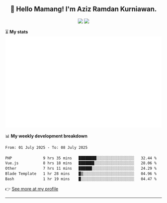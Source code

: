<h2 align="center">👋 Hello Mamang! I'm Aziz Ramdan Kurniawan.</h2>  
<p align="center">
  <img src="https://komarev.com/ghpvc/?username=azizramdan">
  <img src="https://wakatime.com/badge/user/90056fa0-4c31-4eca-954e-2a3ac05896f9.svg">
</p>
    
⏳ **My stats**  
![](https://raw.githubusercontent.com/azizramdan/github-stats/master/generated/overview.svg#gh-dark-mode-only)

📊 **My weekly development breakdown**
<!--START_SECTION:waka-->

```txt
From: 01 July 2025 - To: 08 July 2025

PHP              9 hrs 35 mins   ████████░░░░░░░░░░░░░░░░░   32.44 %
Vue.js           8 hrs 18 mins   ███████░░░░░░░░░░░░░░░░░░   28.06 %
Other            7 hrs 11 mins   ██████░░░░░░░░░░░░░░░░░░░   24.29 %
Blade Template   1 hr 28 mins    █▒░░░░░░░░░░░░░░░░░░░░░░░   04.96 %
Bash             1 hr 19 mins    █░░░░░░░░░░░░░░░░░░░░░░░░   04.47 %
```

<!--END_SECTION:waka-->
👉 [See more at my profile](https://wakatime.com/@azizramdan)
***
